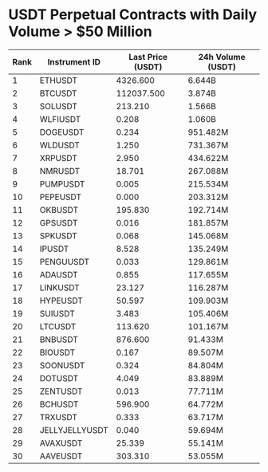 # USDT Perpetual Contracts with Daily Volume > $50 Million

| Rank | Instrument ID | Last Price (USDT) | 24h Volume (USDT) |
|------|---------------|-------------------|-------------------|
| 1 | ETHUSDT | 4326.600 | 6.644B |
| 2 | BTCUSDT | 112037.500 | 3.874B |
| 3 | SOLUSDT | 213.210 | 1.566B |
| 4 | WLFIUSDT | 0.208 | 1.060B |
| 5 | DOGEUSDT | 0.234 | 951.482M |
| 6 | WLDUSDT | 1.250 | 731.367M |
| 7 | XRPUSDT | 2.950 | 434.622M |
| 8 | NMRUSDT | 18.701 | 267.088M |
| 9 | PUMPUSDT | 0.005 | 215.534M |
| 10 | PEPEUSDT | 0.000 | 203.312M |
| 11 | OKBUSDT | 195.830 | 192.714M |
| 12 | GPSUSDT | 0.016 | 181.857M |
| 13 | SPKUSDT | 0.068 | 145.068M |
| 14 | IPUSDT | 8.528 | 135.249M |
| 15 | PENGUUSDT | 0.033 | 129.861M |
| 16 | ADAUSDT | 0.855 | 117.655M |
| 17 | LINKUSDT | 23.127 | 116.287M |
| 18 | HYPEUSDT | 50.597 | 109.903M |
| 19 | SUIUSDT | 3.483 | 105.406M |
| 20 | LTCUSDT | 113.620 | 101.167M |
| 21 | BNBUSDT | 876.600 | 91.433M |
| 22 | BIOUSDT | 0.167 | 89.507M |
| 23 | SOONUSDT | 0.324 | 84.804M |
| 24 | DOTUSDT | 4.049 | 83.889M |
| 25 | ZENTUSDT | 0.013 | 77.711M |
| 26 | BCHUSDT | 596.900 | 64.772M |
| 27 | TRXUSDT | 0.333 | 63.717M |
| 28 | JELLYJELLYUSDT | 0.040 | 59.694M |
| 29 | AVAXUSDT | 25.339 | 55.141M |
| 30 | AAVEUSDT | 303.310 | 53.055M |
